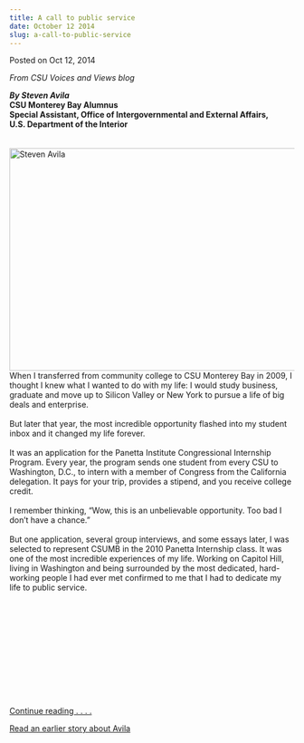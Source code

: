```yaml
---
title: A call to public service
date: October 12 2014
slug: a-call-to-public-service
---
```


 



<span class="date">Posted on Oct 12, 2014    </span>
<p><em>From CSU Voices and Views blog</em></p>
<p><em><strong>By Steven Avila</strong></em><br>
<strong>CSU Monterey Bay Alumnus</strong><br>
<strong>Special Assistant, Office of Intergovernmental and External
Affairs,<br>
U.S. Department of the Interior</br></strong><br>
<br>
<img alt="Steven Avila" src="https://news.csumb.edu/sites/default/files/65/attachments/news/images/steven_avila.jpg" style="width:550px; height:393px; float:left">When I transferred
from community college to CSU Monterey Bay in 2009, I thought I
knew what I wanted to do with my life: I would study business,
graduate and move up to Silicon Valley or New York to pursue a life
of big deals and enterprise.<br>
<br>
But later that year, the most incredible opportunity flashed into
my student inbox and it changed my life forever.<br>
<br>
It was an application for the Panetta Institute Congressional
Internship Program. Every year, the program sends one student from
every CSU to Washington, D.C., to intern with a member of Congress
from the California delegation. It pays for your trip, provides a
stipend, and you receive college credit.<br>
<br>
I remember thinking, &#x201C;Wow, this is an unbelievable opportunity. Too
bad I don&#x2019;t have a chance.&#x201D;<br>
<br>
But one application, several group interviews, and some essays
later, I was selected to represent CSUMB in the 2010 Panetta
Internship class. It was one of the most incredible experiences of
my life. Working on Capitol Hill, living in Washington and being
surrounded by the most dedicated, hard-working people I had ever
met confirmed to me that I had to dedicate my life to public
service.</br></br></br></br></br></br></br></br></img></br></br></br></br></p>
<p><a href="https://blogs.calstate.edu/voicesviews/?p=1905" rel="nofollow">Continue reading . . . .</a></p>
<p><a href="../../../2010/jul/22/csumb-student-headed-nations-capital.html" rel="nofollow">Read an earlier story about Avila</a><br>
&#xA0;</br></p>
<p><br>
&#xA0;</br></p>





```
